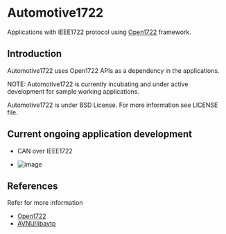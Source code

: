 # Automotive1722
Applications with IEEE1722 protocol using [Open1722](https://github.com/COVESA/Open1722) framework.

## Introduction

Automotive1722 uses Open1722 APIs as a dependency in the applications.

NOTE: Automotive1722 is currently incubating and under active development for sample working applications.

Automotive1722 is under BSD License. For more information see LICENSE file.

## Current ongoing application development
* CAN over IEEE1722

* ![image](https://github.com/user-attachments/assets/b6625648-dc16-4c56-a5f1-22f35b3d6a4e)


## References
Refer for more information
* [Open1722](https://github.com/COVESA/Open1722)
* [AVNU/libavtp](https://github.com/Avnu/libavtp)
